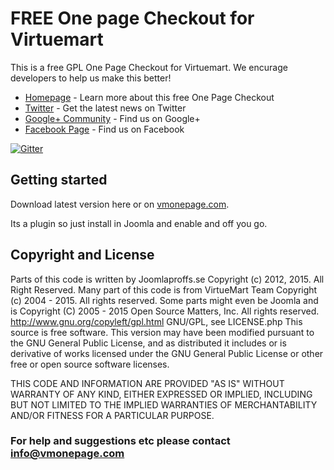 # FREE One page Checkout for Virtuemart

This is a free GPL One Page Checkout for Virtuemart. We encurage developers to help us make this better! 

* [Homepage](http://vmonepage.com) - Learn more about this free One Page Checkout
* [Twitter](https://twitter.com/vmonepage) - Get the latest news on Twitter
* [Google+ Community](https://plus.google.com/+VmonepageFree/) - Find us on Google+
* [Facebook Page](https://www.facebook.com/vmonepage) - Find us on Facebook

[![Gitter](https://badges.gitter.im/Join%20Chat.svg)](https://gitter.im/joomlaproffs/vmonepage)

## Getting started

Download latest version here or on [vmonepage.com](http://vmonepage). 

Its a plugin so just install in Joomla and enable and off you go. 

## Copyright and License

Parts of this code is written by Joomlaproffs.se Copyright (c) 2012, 2015. All Right Reserved.
Many part of this code is from VirtueMart Team Copyright (c) 2004 - 2015. All rights reserved.
Some parts might even be Joomla and is Copyright (C) 2005 - 2015 Open Source Matters, Inc. All rights reserved. 
http://www.gnu.org/copyleft/gpl.html GNU/GPL, see LICENSE.php
This source is free software. This version may have been modified pursuant to the GNU General Public License, and as distributed it includes or is derivative of works licensed under the GNU General Public License or other free or open source software licenses.

THIS CODE AND INFORMATION ARE PROVIDED "AS IS" WITHOUT WARRANTY OF ANY KIND, EITHER EXPRESSED OR IMPLIED, INCLUDING BUT NOT LIMITED TO THE IMPLIED WARRANTIES OF MERCHANTABILITY AND/OR FITNESS FOR A PARTICULAR PURPOSE.

### For help and suggestions etc please contact info@vmonepage.com
